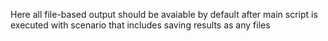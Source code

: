 Here all file-based output should be avaiable by default
after main script is executed with scenario that includes
saving results as any files